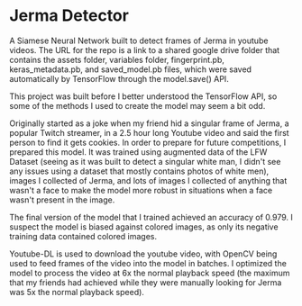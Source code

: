 # Jerma Detector


A Siamese Neural Network built to detect frames of Jerma in youtube videos. The URL for the repo is a link to a shared google drive folder that contains the assets folder, variables folder, fingerprint.pb, keras_metadata.pb, and saved_model.pb files, which were saved automatically by TensorFlow through the model.save() API.


This project was built before I better understood the TensorFlow API, so some of the methods I used to create the model may seem a bit odd.


Originally started as a joke when my friend hid a singular frame of Jerma, a popular Twitch streamer, in a 2.5 hour long Youtube video and said the first person to find it gets cookies.
In order to prepare for future competitions, I prepared this model. It was trained using augmented data of the LFW Dataset (seeing as it was built to detect a singular white man, I 
didn't see any issues using a dataset that mostly contains photos of white men), images I collected of Jerma, and lots of images I collected of anything that wasn't 
a face to make the model more robust in situations when a face wasn't present in the image. 


The final version of the model that I trained achieved an accuracy of 0.979. I suspect the model is biased against colored images, as only its negative training data contained colored images.

Youtube-DL is used to download the youtube video, with OpenCV being used to feed frames of the video into the model in batches. I optimized the model to process the video at 6x the normal
playback speed (the maximum that my friends had achieved while they were manually looking for Jerma was 5x the normal playback speed). 
